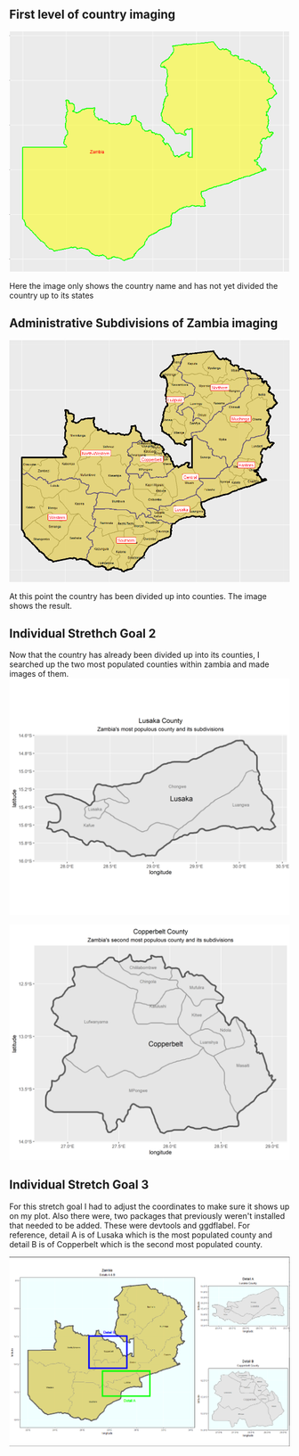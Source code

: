 ## First level of country imaging

![](zambia1.PNG)

Here the image only shows the country name and has not yet divided the country up to its states

## Administrative Subdivisions of Zambia imaging

![](zambia2.PNG)

At this point the country has been divided up into counties. The image shows the result.

## Individual Strethch Goal 2
Now that the country has already been divided up into its counties, I searched up the two most populated counties within zambia and made images of them. 
![](lusaka.png)

![](copperbelt.png)

## Individual Stretch Goal 3
For this stretch goal I had to adjust the coordinates to make sure it shows up on my plot. Also there were, two packages that previously weren't installed that needed to be added. These were devtools and ggdflabel. For reference, detail A is of Lusaka which is the most populated county and detail B is of Copperbelt which is the second most populated county.

![](is3.PNG)



